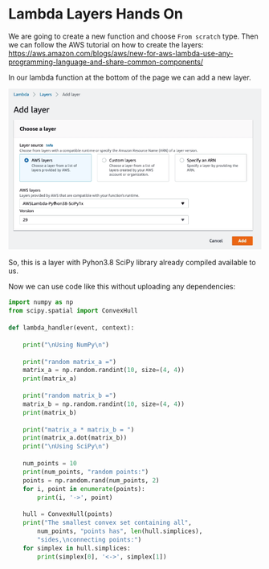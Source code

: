 # Lambda Layers Hands On

We are going to create a new function and choose `From scratch` type.
Then we can follow the AWS tutorial on how to create the layers: https://aws.amazon.com/blogs/aws/new-for-aws-lambda-use-any-programming-language-and-share-common-components/

In our lambda function at the bottom of the page we can add a new layer.

![](img/2022-05-12-09-47-32.png)

So, this is a layer with Pyhon3.8 SciPy library already compiled available to us.

Now we can use code like this without uploading any dependencies:

```python
import numpy as np
from scipy.spatial import ConvexHull

def lambda_handler(event, context):

    print("\nUsing NumPy\n")

    print("random matrix_a =")
    matrix_a = np.random.randint(10, size=(4, 4))
    print(matrix_a)

    print("random matrix_b =")
    matrix_b = np.random.randint(10, size=(4, 4))
    print(matrix_b)

    print("matrix_a * matrix_b = ")
    print(matrix_a.dot(matrix_b))
    print("\nUsing SciPy\n")

    num_points = 10
    print(num_points, "random points:")
    points = np.random.rand(num_points, 2)
    for i, point in enumerate(points):
        print(i, '->', point)

    hull = ConvexHull(points)
    print("The smallest convex set containing all",
        num_points, "points has", len(hull.simplices),
        "sides,\nconnecting points:")
    for simplex in hull.simplices:
        print(simplex[0], '<->', simplex[1])
```